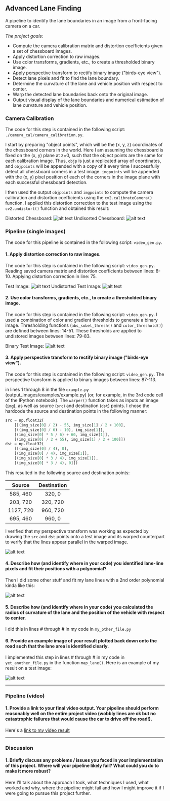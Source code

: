 ## Advanced Lane Finding
A pipeline to identify the lane boundaries in an image from a front-facing camera on a car.

*The project goals:*

* Compute the camera calibration matrix and distortion coefficients given a set of chessboard images.
* Apply distortion correction to raw images.
* Use color transforms, gradients, etc., to create a thresholded binary image.
* Apply perspective transform to rectify binary image ("birds-eye view").
* Detect lane pixels and fit to find the lane boundary.
* Determine the curvature of the lane and vehicle position with respect to center.
* Warp the detected lane boundaries back onto the original image.
* Output visual display of the lane boundaries and numerical estimation of lane curvature and vehicle position.


[//]: # (Image References)
[image1]: ./camera_cal/calibration1.jpg "Distorted Chessboard"
[image2]: ./camera_cal/calibration1_undistorted.jpg "Undistorted Chessboard"
[image3]: ./test_images/test1.jpg "Test Image"
[image4]: ./output_images/test1_undistorted.jpg "Undistorted Test Image"
[image5]: ./output_images/test1_binary.jpg "Binary Test Image"
[image6]: ./output_images/test1_warped.jpg "Warped Test Image"
[image7]: ./output_images/test1_output.jpg "Output Test Image"
[video1]: ./project_video.mp4 "Input Video"
[video2]: ./project_video_output.mp4 "Output Video"


### Camera Calibration

The code for this step is contained in the following script: `./camera_cal/camera_calibration.py`.

I start by preparing "object points", which will be the (x, y, z) coordinates of the chessboard corners in the world. Here I am assuming the chessboard is fixed on the (x, y) plane at z=0, such that the object points are the same for each calibration image.  Thus, `objp` is just a replicated array of coordinates, and `objpoints` will be appended with a copy of it every time I successfully detect all chessboard corners in a test image.  `imgpoints` will be appended with the (x, y) pixel position of each of the corners in the image plane with each successful chessboard detection.

I then used the output `objpoints` and `imgpoints` to compute the camera calibration and distortion coefficients using the `cv2.calibrateCamera()` function.  I applied this distortion correction to the test image using the `cv2.undistort()` function and obtained this result:

Distorted Chessboard: ![alt text][image1]
Undisorted Chessboard: ![alt text][image2]


### Pipeline (single images)
The code for this pipeline is contained in the following script: `video_gen.py`.

#### 1. Apply distortion correction to raw images.

The code for this step is contained in the following script: `video_gen.py`. Reading saved camera matrix and distortion coefficients between lines: 8-10. Applying distortion correction in line: 75.

Test Image: ![alt text][image3]
Undistorted Test Image: ![alt text][image4]


#### 2. Use color transforms, gradients, etc., to create a thresholded binary image.

The code for this step is contained in the following script: `video_gen.py`. I used a combination of color and gradient thresholds to generate a binary image. Thresholding functions (`abs_sobel_thresh()` and `color_threshold()`) are defined between lines: 14-51. These thresholds are applied to undistored images between lines: 79-83.

Binary Test Image: ![alt text][image5]

#### 3. Apply perspective transform to rectify binary image ("birds-eye view").

The code for this step is contained in the following script: `video_gen.py`. The perspective transform is applied to binary images between lines: 87-113.

 in lines 1 through 8 in the file `example.py` (output_images/examples/example.py) (or, for example, in the 3rd code cell of the IPython notebook).  The `warper()` function takes as inputs an image (`img`), as well as source (`src`) and destination (`dst`) points.  I chose the hardcode the source and destination points in the following manner:

```python
src = np.float32(
    [[(img_size[0] / 2) - 55, img_size[1] / 2 + 100],
    [((img_size[0] / 6) - 10), img_size[1]],
    [(img_size[0] * 5 / 6) + 60, img_size[1]],
    [(img_size[0] / 2 + 55), img_size[1] / 2 + 100]])
dst = np.float32(
    [[(img_size[0] / 4), 0],
    [(img_size[0] / 4), img_size[1]],
    [(img_size[0] * 3 / 4), img_size[1]],
    [(img_size[0] * 3 / 4), 0]])
```

This resulted in the following source and destination points:

| Source        | Destination   |
|:-------------:|:-------------:|
| 585, 460      | 320, 0        |
| 203, 720      | 320, 720      |
| 1127, 720     | 960, 720      |
| 695, 460      | 960, 0        |

I verified that my perspective transform was working as expected by drawing the `src` and `dst` points onto a test image and its warped counterpart to verify that the lines appear parallel in the warped image.

![alt text][image4]

#### 4. Describe how (and identify where in your code) you identified lane-line pixels and fit their positions with a polynomial?

Then I did some other stuff and fit my lane lines with a 2nd order polynomial kinda like this:

![alt text][image5]

#### 5. Describe how (and identify where in your code) you calculated the radius of curvature of the lane and the position of the vehicle with respect to center.

I did this in lines # through # in my code in `my_other_file.py`

#### 6. Provide an example image of your result plotted back down onto the road such that the lane area is identified clearly.

I implemented this step in lines # through # in my code in `yet_another_file.py` in the function `map_lane()`.  Here is an example of my result on a test image:

![alt text][image6]

---

### Pipeline (video)

#### 1. Provide a link to your final video output.  Your pipeline should perform reasonably well on the entire project video (wobbly lines are ok but no catastrophic failures that would cause the car to drive off the road!).

Here's a [link to my video result](./project_video.mp4)

---

### Discussion

#### 1. Briefly discuss any problems / issues you faced in your implementation of this project.  Where will your pipeline likely fail?  What could you do to make it more robust?

Here I'll talk about the approach I took, what techniques I used, what worked and why, where the pipeline might fail and how I might improve it if I were going to pursue this project further.
